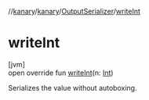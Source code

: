 //[kanary](../../../index.md)/[kanary](../index.md)/[OutputSerializer](index.md)/[writeInt](write-int.md)

# writeInt

[jvm]\
open override fun [writeInt](write-int.md)(n: [Int](https://kotlinlang.org/api/latest/jvm/stdlib/kotlin/-int/index.html))

Serializes the value without autoboxing.
